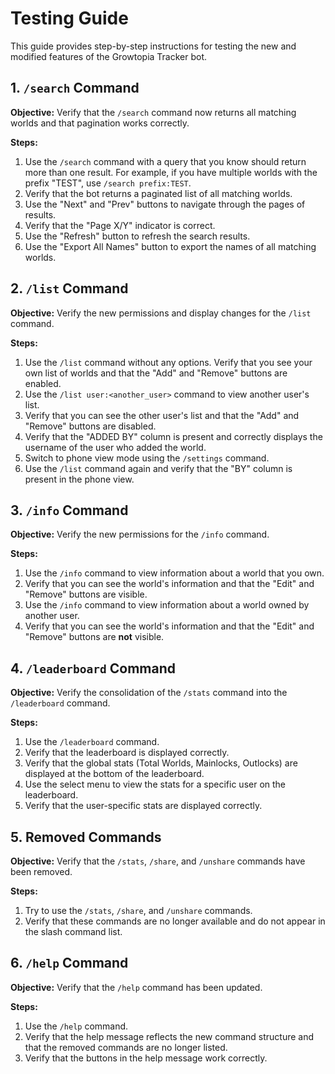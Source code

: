# Testing Guide

This guide provides step-by-step instructions for testing the new and modified features of the Growtopia Tracker bot.

## 1. `/search` Command

**Objective:** Verify that the `/search` command now returns all matching worlds and that pagination works correctly.

**Steps:**

1.  Use the `/search` command with a query that you know should return more than one result. For example, if you have multiple worlds with the prefix "TEST", use `/search prefix:TEST`.
2.  Verify that the bot returns a paginated list of all matching worlds.
3.  Use the "Next" and "Prev" buttons to navigate through the pages of results.
4.  Verify that the "Page X/Y" indicator is correct.
5.  Use the "Refresh" button to refresh the search results.
6.  Use the "Export All Names" button to export the names of all matching worlds.

## 2. `/list` Command

**Objective:** Verify the new permissions and display changes for the `/list` command.

**Steps:**

1.  Use the `/list` command without any options. Verify that you see your own list of worlds and that the "Add" and "Remove" buttons are enabled.
2.  Use the `/list user:<another_user>` command to view another user's list.
3.  Verify that you can see the other user's list and that the "Add" and "Remove" buttons are disabled.
4.  Verify that the "ADDED BY" column is present and correctly displays the username of the user who added the world.
5.  Switch to phone view mode using the `/settings` command.
6.  Use the `/list` command again and verify that the "BY" column is present in the phone view.

## 3. `/info` Command

**Objective:** Verify the new permissions for the `/info` command.

**Steps:**

1.  Use the `/info` command to view information about a world that you own.
2.  Verify that you can see the world's information and that the "Edit" and "Remove" buttons are visible.
3.  Use the `/info` command to view information about a world owned by another user.
4.  Verify that you can see the world's information and that the "Edit" and "Remove" buttons are **not** visible.

## 4. `/leaderboard` Command

**Objective:** Verify the consolidation of the `/stats` command into the `/leaderboard` command.

**Steps:**

1.  Use the `/leaderboard` command.
2.  Verify that the leaderboard is displayed correctly.
3.  Verify that the global stats (Total Worlds, Mainlocks, Outlocks) are displayed at the bottom of the leaderboard.
4.  Use the select menu to view the stats for a specific user on the leaderboard.
5.  Verify that the user-specific stats are displayed correctly.

## 5. Removed Commands

**Objective:** Verify that the `/stats`, `/share`, and `/unshare` commands have been removed.

**Steps:**

1.  Try to use the `/stats`, `/share`, and `/unshare` commands.
2.  Verify that these commands are no longer available and do not appear in the slash command list.

## 6. `/help` Command

**Objective:** Verify that the `/help` command has been updated.

**Steps:**

1.  Use the `/help` command.
2.  Verify that the help message reflects the new command structure and that the removed commands are no longer listed.
3.  Verify that the buttons in the help message work correctly.
